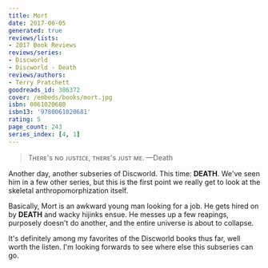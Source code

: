```yaml
---
title: Mort
date: 2017-06-05
generated: true
reviews/lists:
- 2017 Book Reviews
reviews/series:
- Discworld
- Discworld - Death
reviews/authors:
- Terry Pratchett
goodreads_id: 386372
cover: /embeds/books/mort.jpg
isbn: 0061020680
isbn13: '9780061020681'
rating: 5
page_count: 243
series_index: [4, 1]
---
```

> Tʜᴇʀᴇ's ɴᴏ ᴊᴜsᴛɪᴄᴇ, ᴛʜᴇʀᴇ's ᴊᴜsᴛ ᴍᴇ. —Death

Another day, another subseries of Discworld. This time: **DEATH**. We've seen him in a few other series, but this is the first point we really get to look at the skeletal anthropomorphization itself.  

<!--more-->

Basically, Mort is an awkward young man looking for a job. He gets hired on by **DEATH** and wacky hijinks ensue. He messes up a few reapings, purposely doesn't do another, and the entire universe is about to collapse.  

It's definitely among my favorites of the Discworld books thus far, well worth the listen. I'm looking forwards to see where else this subseries can go.